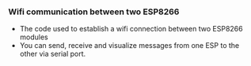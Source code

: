 ### Wifi communication between two ESP8266
- The code used to establish a wifi connection between two ESP8266 modules
- You can send, receive and visualize messages from one ESP to the other via serial port.
